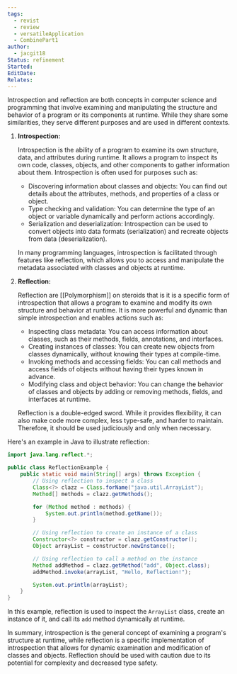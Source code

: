 ```yaml
---
tags:
  - revist
  - review
  - versatileApplication
  - CombinePart1
author:
  - jacgit18
Status: refinement
Started: 
EditDate: 
Relates:
---
```

Introspection and reflection are both concepts in computer science and programming that involve examining and manipulating the structure and behavior of a program or its components at runtime. While they share some similarities, they serve different purposes and are used in different contexts.

1. **Introspection:**

   Introspection is the ability of a program to examine its own structure, data, and attributes during runtime. It allows a program to inspect its own code, classes, objects, and other components to gather information about them. Introspection is often used for purposes such as:

   - Discovering information about classes and objects: You can find out details about the attributes, methods, and properties of a class or object.
   - Type checking and validation: You can determine the type of an object or variable dynamically and perform actions accordingly.
   - Serialization and deserialization: Introspection can be used to convert objects into data formats (serialization) and recreate objects from data (deserialization).

   In many programming languages, introspection is facilitated through features like reflection, which allows you to access and manipulate the metadata associated with classes and objects at runtime.

2. **Reflection:**

   Reflection are [[Polymorphism]] on steroids that is it is a specific form of introspection that allows a program to examine and modify its own structure and behavior at runtime. It is more powerful and dynamic than simple introspection and enables actions such as:

   - Inspecting class metadata: You can access information about classes, such as their methods, fields, annotations, and interfaces.
   - Creating instances of classes: You can create new objects from classes dynamically, without knowing their types at compile-time.
   - Invoking methods and accessing fields: You can call methods and access fields of objects without having their types known in advance.
   - Modifying class and object behavior: You can change the behavior of classes and objects by adding or removing methods, fields, and interfaces at runtime.

   Reflection is a double-edged sword. While it provides flexibility, it can also make code more complex, less type-safe, and harder to maintain. Therefore, it should be used judiciously and only when necessary.

Here's an example in Java to illustrate reflection:

```java
import java.lang.reflect.*;

public class ReflectionExample {
    public static void main(String[] args) throws Exception {
        // Using reflection to inspect a class
        Class<?> clazz = Class.forName("java.util.ArrayList");
        Method[] methods = clazz.getMethods();

        for (Method method : methods) {
            System.out.println(method.getName());
        }

        // Using reflection to create an instance of a class
        Constructor<?> constructor = clazz.getConstructor();
        Object arrayList = constructor.newInstance();

        // Using reflection to call a method on the instance
        Method addMethod = clazz.getMethod("add", Object.class);
        addMethod.invoke(arrayList, "Hello, Reflection!");

        System.out.println(arrayList);
    }
}
```

In this example, reflection is used to inspect the `ArrayList` class, create an instance of it, and call its `add` method dynamically at runtime.

In summary, introspection is the general concept of examining a program's structure at runtime, while reflection is a specific implementation of introspection that allows for dynamic examination and modification of classes and objects. Reflection should be used with caution due to its potential for complexity and decreased type safety.